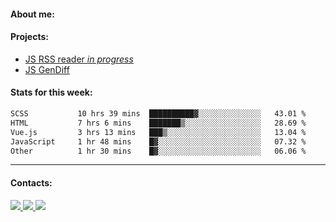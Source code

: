 #### About me:

#### Projects:
- [JS RSS reader *in progress*](https://github.com/GKoil/frontend-project-lvl3)
- [JS GenDiff](https://github.com/GKoil/GenDiff)

#### Stats for this week:
<!--START_SECTION:waka-->

```txt
SCSS           10 hrs 39 mins  ██████████▓░░░░░░░░░░░░░░   43.01 %
HTML           7 hrs 6 mins    ███████▒░░░░░░░░░░░░░░░░░   28.69 %
Vue.js         3 hrs 13 mins   ███▒░░░░░░░░░░░░░░░░░░░░░   13.04 %
JavaScript     1 hr 48 mins    █▓░░░░░░░░░░░░░░░░░░░░░░░   07.32 %
Other          1 hr 30 mins    █▓░░░░░░░░░░░░░░░░░░░░░░░   06.06 %
```

<!--END_SECTION:waka-->
---
#### Contacts:

<a target='_blank' title='LinkedIn' href="https://www.linkedin.com/in/gkoil/">
  <img src="https://img.shields.io/badge/LinkedIn-0077B5?style=for-the-badge&logo=linkedin&logoColor=white" />
</a>
<a target='_blank' title='Telegram' href="https://t.me/gkoil">
  <img src="https://img.shields.io/badge/Telegram-2CA5E0?style=for-the-badge&logo=telegram&logoColor=white" />
</a>
<a target='_blank' title='Gmail' href="mailto: gk.grigorev@gmail.com">
  <img src="https://img.shields.io/badge/Gmail-D14836?style=for-the-badge&logo=gmail&logoColor=white" />
</a>

